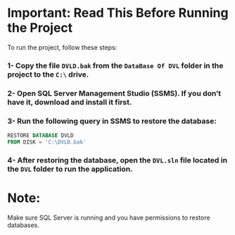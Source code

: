 # Important: Read This Before Running the Project

To run the project, follow these steps:

### 1- Copy the file `DVLD.bak` from the `DataBase Of DVL` folder in the project to the `C:\` drive.  
### 2- Open SQL Server Management Studio (SSMS). If you don’t have it, download and install it first.  
### 3- Run the following query in SSMS to restore the database:  

   ```sql
   RESTORE DATABASE DVLD  
   FROM DISK = 'C:\DVLD.bak'
   ```

### 4- After restoring the database, open the `DVL.sln` file located in the `DVL` folder to run the application.

# Note:
Make sure SQL Server is running and you have permissions to restore databases.
